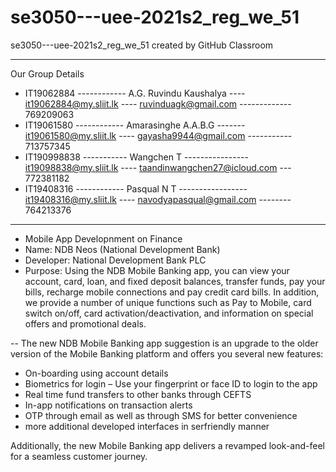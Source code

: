 # se3050---uee-2021s2_reg_we_51
se3050---uee-2021s2_reg_we_51 created by GitHub Classroom



---------------------------------------------------------------------------------------------------------------------------------

Our Group Details

- IT19062884 ------------	A.G. Ruvindu Kaushalya ---- it19062884@my.sliit.lk ---- ruvinduagk@gmail.com ------------- 769209063
- IT19061580 ------------	Amarasinghe A.A.B.G	------- it19061580@my.sliit.lk ---- gayasha9944@gmail.com ----------- 713757345
- IT190998838 -----------	Wangchen T ---------------- it19098838@my.sliit.lk ---- taandinwangchen27@icloud.com --- 772381182
- IT19408316 ------------	Pasqual N T ----------------- it19408316@my.sliit.lk ---- navodyapasqual@gmail.com -------- 764213376   


---------------------------------------------------------------------------------------------------------------------------------

- Mobile App Developnment on Finance 
- Name: NDB Neos
(National Development Bank)
- Developer: National Development Bank PLC
- Purpose: Using the NDB Mobile Banking app, you can view your account, card, loan, and fixed 
deposit balances, transfer funds, pay your bills, recharge mobile connections and pay 
credit card bills. In addition, we provide a number of unique functions such as Pay to 
Mobile, card switch on/off, card activation/deactivation, and information on special 
offers and promotional deals.


-- The new NDB Mobile Banking app suggestion is an upgrade to the older version of the Mobile 
   Banking platform and offers you several new features:
- On-boarding using account details
- Biometrics for login – Use your fingerprint or face ID to login to the app
- Real time fund transfers to other banks through CEFTS
- In-app notifications on transaction alerts
- OTP through email as well as through SMS for better convenience
- more additional developed interfaces in serfriendly manner

Additionally, the new Mobile Banking app delivers a revamped look-and-feel for a 
seamless customer journey.

